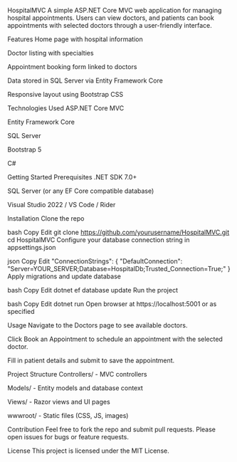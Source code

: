 HospitalMVC
A simple ASP.NET Core MVC web application for managing hospital appointments.
Users can view doctors, and patients can book appointments with selected doctors through a user-friendly interface.

Features
Home page with hospital information

Doctor listing with specialties

Appointment booking form linked to doctors

Data stored in SQL Server via Entity Framework Core

Responsive layout using Bootstrap CSS

Technologies Used
ASP.NET Core MVC

Entity Framework Core

SQL Server

Bootstrap 5

C#

Getting Started
Prerequisites
.NET SDK 7.0+

SQL Server (or any EF Core compatible database)

Visual Studio 2022 / VS Code / Rider

Installation
Clone the repo

bash
Copy
Edit
git clone https://github.com/yourusername/HospitalMVC.git
cd HospitalMVC
Configure your database connection string in appsettings.json

json
Copy
Edit
"ConnectionStrings": {
  "DefaultConnection": "Server=YOUR_SERVER;Database=HospitalDb;Trusted_Connection=True;"
}
Apply migrations and update database

bash
Copy
Edit
dotnet ef database update
Run the project

bash
Copy
Edit
dotnet run
Open browser at https://localhost:5001 or as specified

Usage
Navigate to the Doctors page to see available doctors.

Click Book an Appointment to schedule an appointment with the selected doctor.

Fill in patient details and submit to save the appointment.

Project Structure
Controllers/ - MVC controllers

Models/ - Entity models and database context

Views/ - Razor views and UI pages

wwwroot/ - Static files (CSS, JS, images)

Contribution
Feel free to fork the repo and submit pull requests.
Please open issues for bugs or feature requests.

License
This project is licensed under the MIT License.
